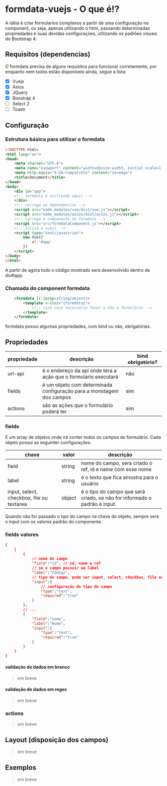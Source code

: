 # formdata-vuejs - O que é!?

A idéia é criar formularios complexos a partir de uma configuração no component, ou seja, apenas utilizando o html, passando determinadas propriedades e suas devidas configurações, utilizando os padrões visuais do Bootstrap 4.

## Requisitos (dependencias)

O formdata precisa de alguns requisitos para funcionar corretamente, por enquanto nem todos estão disponíveis ainda, segue a lista:

- [x] Vuejs
- [x] Axios
- [x] JQuery
- [x] Boostrap 4
- [ ] Select 2
- [ ] Toastr

## Configuração

### Estrutura básica para utilizar o formdata

```html
<!DOCTYPE html>
<html lang="en">
<head>
    <meta charset="UTF-8">
    <meta name="viewport" content="width=device-width, initial-scale=1.0">
    <meta http-equiv="X-UA-Compatible" content="ie=edge">
    <title>Document</title>
</head>
<body>
    <div id="app">
    <!-- formdata é utilizado aqui! -->
    </div>
    <!-- carrega as dependencias -->
    <script src="node_modules/vue/dist/vue.js"></script>
    <script src="node_modules/axios/dist/axios.js"></script>
    <!-- carrega o componente do formdata -->
    <script src="src/formdataComponent.js"></script>
    <!-- inicia o vuejs -->
    <script type="text/javascript">
        new Vue({
            el:'#app'
        })
    </script>
</body>
</html>
``` 

A partir de agora todo o código mostrado será desenvolvido dentro da div#app.

### Chamada do component formdata

```html
    <formdata [(:)prop=string|object]>
        <template v-slot="{formdata}">
            <!-- caso seja necessário fazer a mão o formulário -->
        </template>
    </formdata>
```

formdata possui algumas propriedades, com bind ou não, obrigatórias.

## Propriedades

| propriedade | descrição                                                            | bind obrigatório? |
| ----------- | -------------------------------------------------------------------- | ----------------- |
| url-api     | é o endereço da api onde tera a ação que o formulario executará      | não               |
| fields      | é um objeto com determinada configuração para a monstagem dos campos | sim               |
| actions     | são as ações que o formulário poderá ter                             | sim               |

### fields

É um array de objetos onde irá conter todos os campos do formulário. Cada objeto possui as seguinter configurações:

| chave                                     | valor  | descrição                                                                 |
| ----------------------------------------- | ------ | ------------------------------------------------------------------------- |
| field                                     | string | nome do campo, sera criado o ref, id e name com esse nome                 |
| label                                     | string | é o texto que fica amostra para o usuário                                 |
| input, select, checkbox, file ou textarea | object | é o tipo do campo que será criado, se não for informado o padrão é input. |

Quando não for passado o tipo do campo na chave do objeto, sempre será o input com os valores padrão do componente.

### fields valores 

```json
{
    [
        {
            // nome do campo
            "field":"id", // id, name e ref
            // se o campo possuir um label
            "label":"Código",
            // tipo do campo, pode ser input, select, checkbox, file ou textarea
            "input":{
                // configuração do tipo de campo
                "type":"text",
                "required":"true"
            }
        },
        // ...
        {
            "field":"nome", 
            "label":"Nome", 
            "input":{
                "type":"text",
                "required":"true"
            }
        }        
    ]
}
```
#### validação de dados em branco
> em breve
#### validação de dados em regex
> em breve

### actions
> em breve
## Layout (disposição dos campos)
> em breve
## Exemplos
> em breve